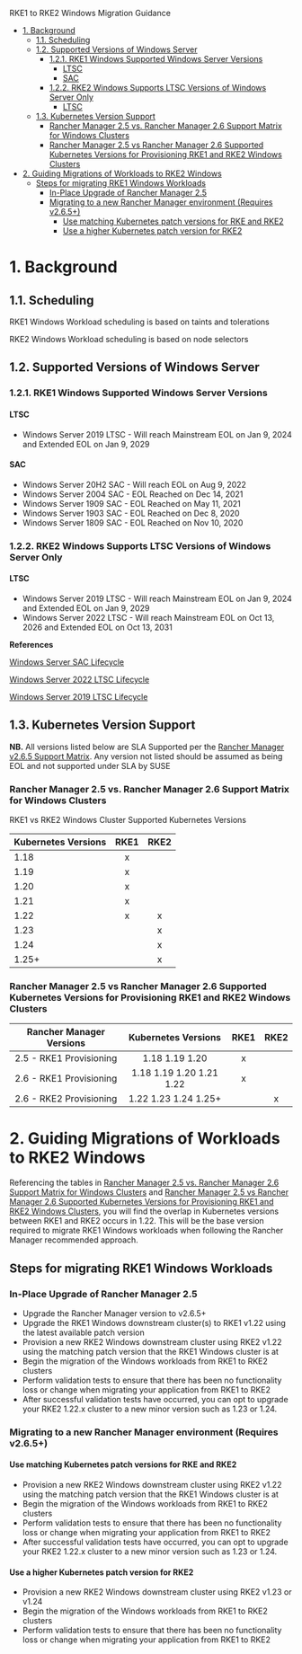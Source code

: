 RKE1 to RKE2 Windows Migration Guidance

- [1. Background](#1-background)
  - [1.1. Scheduling](#11-scheduling)
  - [1.2. Supported Versions of Windows Server](#12-supported-versions-of-windows-server)
    - [1.2.1. RKE1 Windows Supported Windows Server Versions](#121-rke1-windows-supported-windows-server-versions)
      - [LTSC](#ltsc)
      - [SAC](#sac)
    - [1.2.2. RKE2 Windows Supports LTSC Versions of Windows Server Only](#122-rke2-windows-supports-ltsc-versions-of-windows-server-only)
      - [LTSC](#ltsc-1)
  - [1.3. Kubernetes Version Support](#13-kubernetes-version-support)
    - [Rancher Manager 2.5 vs. Rancher Manager 2.6 Support Matrix for Windows Clusters](#rancher-manager-25-vs-rancher-manager-26-support-matrix-for-windows-clusters)
    - [Rancher Manager 2.5 vs Rancher Manager 2.6 Supported Kubernetes Versions for Provisioning RKE1 and RKE2 Windows Clusters](#rancher-manager-25-vs-rancher-manager-26-supported-kubernetes-versions-for-provisioning-rke1-and-rke2-windows-clusters)
- [2. Guiding Migrations of Workloads to RKE2 Windows](#2-guiding-migrations-of-workloads-to-rke2-windows)
  - [Steps for migrating RKE1 Windows Workloads](#steps-for-migrating-rke1-windows-workloads)
    - [In-Place Upgrade of Rancher Manager 2.5](#in-place-upgrade-of-rancher-manager-25)
    - [Migrating to a new Rancher Manager environment (Requires v2.6.5+)](#migrating-to-a-new-rancher-manager-environment-requires-v265)
      - [Use matching Kubernetes patch versions for RKE and RKE2](#use-matching-kubernetes-patch-versions-for-rke-and-rke2)
      - [Use a higher Kubernetes patch version for RKE2](#use-a-higher-kubernetes-patch-version-for-rke2)


# 1. Background
## 1.1. Scheduling

RKE1 Windows Workload scheduling is based on taints and tolerations

RKE2 Windows Workload scheduling is based on node selectors


## 1.2. Supported Versions of Windows Server

### 1.2.1. RKE1 Windows Supported Windows Server Versions

#### LTSC

- Windows Server 2019 LTSC - Will reach Mainstream EOL on Jan 9, 2024 and Extended EOL on Jan 9, 2029

#### SAC

- Windows Server 20H2 SAC - Will reach EOL on Aug 9, 2022
- Windows Server 2004 SAC - EOL Reached on Dec 14, 2021 
- Windows Server 1909 SAC - EOL Reached on May 11, 2021 
- Windows Server 1903 SAC - EOL Reached on Dec 8, 2020 
- Windows Server 1809 SAC - EOL Reached on Nov 10, 2020 

### 1.2.2. RKE2 Windows Supports LTSC Versions of Windows Server Only

#### LTSC

- Windows Server 2019 LTSC - Will reach Mainstream EOL on Jan 9, 2024 and Extended EOL on Jan 9, 2029
- Windows Server 2022 LTSC - Will reach Mainstream EOL on Oct 13, 2026 and Extended EOL on Oct 13, 2031


**References**

[Windows Server SAC Lifecycle](https://docs.microsoft.com/en-us/lifecycle/products/windows-server)

[Windows Server 2022 LTSC Lifecycle](https://docs.microsoft.com/en-us/lifecycle/products/windows-server-2022)

[Windows Server 2019 LTSC Lifecycle](https://docs.microsoft.com/en-us/lifecycle/products/windows-server-2019)


## 1.3. Kubernetes Version Support

**NB.**  All versions listed below are SLA Supported per the [Rancher Manager v2.6.5 Support Matrix](https://www.suse.com/suse-rancher/support-matrix/all-supported-versions/rancher-v2-6-5/). Any version not listed should be assumed as being EOL and not supported under SLA by SUSE

### Rancher Manager 2.5 vs. Rancher Manager 2.6 Support Matrix for Windows Clusters

RKE1 vs RKE2 Windows Cluster Supported Kubernetes Versions

| Kubernetes Versions 	| RKE1 	| RKE2 	|
|---------------------	|:----:	|:----:	|
| 1.18                	|   x  	|      	|
| 1.19                	|   x  	|      	|
| 1.20                	|   x  	|      	|
| 1.21                	|   x  	|      	|
| 1.22                	|   x  	|   x  	|
| 1.23                	|      	|   x  	|
| 1.24                	|      	|   x  	|
| 1.25+               	|      	|   x  	|


### Rancher Manager 2.5 vs Rancher Manager 2.6 Supported Kubernetes Versions for Provisioning RKE1 and RKE2 Windows Clusters

| Rancher Manager Versions 	|    Kubernetes Versions   	| RKE1 	| RKE2 	|
|:-----------------------:	|:------------------------:	|:----:	|:----:	|
| 2.5 - RKE1 Provisioning 	|      1.18 1.19 1.20      	|   x  	|      	|
| 2.6 - RKE1 Provisioning 	| 1.18 1.19 1.20 1.21 1.22 	|   x  	|      	|
| 2.6 - RKE2 Provisioning 	|   1.22 1.23 1.24 1.25+   	|      	|   x  	|


# 2. Guiding Migrations of Workloads to RKE2 Windows
  
Referencing the tables in [Rancher Manager 2.5 vs. Rancher Manager 2.6 Support Matrix for Windows Clusters](#rancher-25-vs-rancher-26-support-matrix-for-windows-clusters) and [Rancher Manager 2.5 vs Rancher Manager 2.6 Supported Kubernetes Versions for Provisioning RKE1 and RKE2 Windows Clusters](#rancher-25-vs-rancher-26-supported-kubernetes-versions-for-provisioning-rke1-and-rke2-windows-clusters), you will find the overlap in Kubernetes versions between RKE1 and RKE2 occurs in 1.22. This will be the base version required to migrate RKE1 Windows workloads when following the Rancher Manager recommended approach.

## Steps for migrating RKE1 Windows Workloads 

### In-Place Upgrade of Rancher Manager 2.5

- Upgrade the Rancher Manager version to v2.6.5+ 
- Upgrade the RKE1 Windows downstream cluster(s) to RKE1 v1.22 using the latest available patch version
- Provision a new RKE2 Windows downstream cluster using RKE2 v1.22 using the matching patch version that the RKE1 Windows cluster is at
- Begin the migration of the Windows workloads from RKE1 to RKE2 clusters
- Perform validation tests to ensure that there has been no functionality loss or change when migrating your application from RKE1 to RKE2
- After successful validation tests have occurred, you can opt to upgrade your RKE2 1.22.x cluster to a new minor version such as 1.23 or 1.24.


### Migrating to a new Rancher Manager environment (Requires v2.6.5+) 

#### Use matching Kubernetes patch versions for RKE and RKE2

- Provision a new RKE2 Windows downstream cluster using RKE2 v1.22 using the matching patch version that the RKE1 Windows cluster is at
- Begin the migration of the Windows workloads from RKE1 to RKE2 clusters
- Perform validation tests to ensure that there has been no functionality loss or change when migrating your application from RKE1 to RKE2
- After successful validation tests have occurred, you can opt to upgrade your RKE2 1.22.x cluster to a new minor version such as 1.23 or 1.24.


#### Use a higher Kubernetes patch version for RKE2

- Provision a new RKE2 Windows downstream cluster using RKE2 v1.23 or v1.24
- Begin the migration of the Windows workloads from RKE1 to RKE2 clusters
- Perform validation tests to ensure that there has been no functionality loss or change when migrating your application from RKE1 to RKE2



